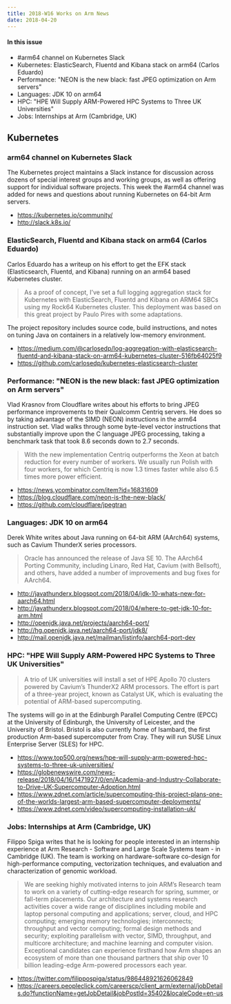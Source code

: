 ```yaml
---
title: 2018-W16 Works on Arm News
date: 2018-04-20
---
```


#### In this issue

* #arm64 channel on Kubernetes Slack
* Kubernetes: ElasticSearch, Fluentd and Kibana stack on arm64 (Carlos Eduardo)
* Performance: "NEON is the new black: fast JPEG optimization on Arm servers"
* Languages: JDK 10 on arm64
* HPC: "HPE Will Supply ARM-Powered HPC Systems to Three UK Universities"
* Jobs: Internships at Arm (Cambridge, UK)

## Kubernetes

### arm64 channel on Kubernetes Slack

The Kubernetes project maintains a Slack instance for discussion
across dozens of special interest groups and working groups, as well
as offering support for individual software projects. This week
the #arm64 channel was added for news and questions about running
Kubernetes on 64-bit Arm servers.

* https://kubernetes.io/community/
* http://slack.k8s.io/

### ElasticSearch, Fluentd and Kibana stack on arm64 (Carlos Eduardo)

Carlos Eduardo has a writeup on his effort to get the EFK stack
(Elasticsearch, Fluentd, and Kibana) running on an arm64 based
Kubernetes cluster.

> As a proof of concept, I’ve set a full logging aggregation stack
for Kubernetes with ElasticSearch, Fluentd and Kibana on ARM64 SBCs
using my Rock64 Kubernetes cluster. This deployment was based on
this great project by Paulo Pires with some adaptations.

The project repository includes source code, build instructions,
and notes on tuning Java on containers in a relatively low-memory 
environment.

* https://medium.com/@carlosedp/log-aggregation-with-elasticsearch-fluentd-and-kibana-stack-on-arm64-kubernetes-cluster-516fb64025f9
* https://github.com/carlosedp/kubernetes-elasticsearch-cluster

### Performance: "NEON is the new black: fast JPEG optimization on Arm servers"

Vlad Krasnov from Cloudflare writes about his efforts to bring
JPEG performance improvements to their Qualcomm Centriq servers.
He does so by taking advantage of the SIMD (NEON) instructions
in the arm64 instruction set. Vlad walks through some byte-level
vector instructions that substantially improve upon the C language
JPEG processing, taking a benchmark task that took 8.6 seconds 
down to 2.7 seconds. 

> With the new implementation Centriq outperforms the Xeon at batch
reduction for every number of workers. We usually run Polish with
four workers, for which Centriq is now 1.3 times faster while also
6.5 times more power efficient.

* https://news.ycombinator.com/item?id=16831609
* https://blog.cloudflare.com/neon-is-the-new-black/
* https://github.com/cloudflare/jpegtran

### Languages: JDK 10 on arm64

Derek White writes about Java running on 64-bit ARM (AArch64)
systems, such as Cavium ThunderX series processors.

> Oracle has announced the release of Java SE 10.
> The AArch64 Porting Community, including Linaro, Red Hat, Cavium
(with Bellsoft), and others, have added a number of improvements
and bug fixes for AArch64.

* http://javathunderx.blogspot.com/2018/04/jdk-10-whats-new-for-aarch64.html
* http://javathunderx.blogspot.com/2018/04/where-to-get-jdk-10-for-arm.html
* http://openjdk.java.net/projects/aarch64-port/
* http://hg.openjdk.java.net/aarch64-port/jdk8/
* http://mail.openjdk.java.net/mailman/listinfo/aarch64-port-dev

### HPC: "HPE Will Supply ARM-Powered HPC Systems to Three UK Universities"

> A trio of UK universities will install a set of HPE Apollo 70
clusters powered by Cavium’s ThunderX2 ARM processors. The effort
is part of a three-year project, known as Catalyst UK, which is
evaluating the potential of ARM-based supercomputing.

The systems will go in at the Edinburgh Parallel Computing Centre
(EPCC) at the University of Edinburgh, the University of Leicester,
and the University of Bristol. Bristol is also currently home of Isambard,
the first production Arm-based supercomputer from Cray. They will
run SUSE Linux Enterprise Server (SLES) for HPC.

* https://www.top500.org/news/hpe-will-supply-arm-powered-hpc-systems-to-three-uk-universities/
* https://globenewswire.com/news-release/2018/04/16/1471927/0/en/Academia-and-Industry-Collaborate-to-Drive-UK-Supercomputer-Adoption.html
* https://www.zdnet.com/article/supercomputing-this-project-plans-one-of-the-worlds-largest-arm-based-supercomputer-deployments/
* https://www.zdnet.com/video/supercomputing-installation-uk/

### Jobs: Internships at Arm (Cambridge, UK)

Filippo Spiga writes that he is looking for people interested in
an internship experience at Arm Research - Software and Large
Scale Systems team - in Cambridge (UK).  The team is working on 
hardware-software co-design for high-performance computing, vectorization 
techniques, and evaluation and characterization of genomic workload.

> We are seeking highly motivated interns to join ARM’s Research
team to work on a variety of cutting-edge research for spring,
summer, or fall-term placements.  Our architecture and systems
research activities cover a wide range of disciplines including
mobile and laptop personal computing and applications; server,
cloud, and HPC computing; emerging memory technologies; interconnects;
throughput and vector computing; formal design methods and security;
exploiting parallelism with vector, SIMD, throughput, and multicore
architecture; and machine learning and computer vision.  Exceptional
candidates can experience firsthand how Arm shapes an ecosystem of
more than one thousand partners that ship over 10 billion leading-edge
Arm-powered processors each year.

* https://twitter.com/filippospiga/status/986448921626062849
* https://careers.peopleclick.com/careerscp/client_arm/external/jobDetails.do?functionName=getJobDetail&jobPostId=35402&localeCode=en-us
